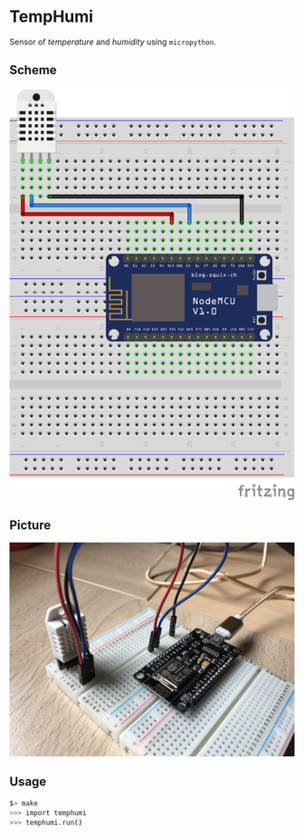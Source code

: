 # TempHumi

Sensor of *temperature* and *humidity* using `micropython`.

## Scheme

![Fritzing](DHT_scheme.png) 

## Picture

![Real](DHT_real.jpg) 


## Usage

```bash
$> make
>>> import temphumi
>>> temphumi.run()
```
